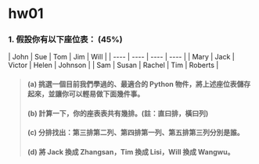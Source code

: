 # hw01
### 1. 假設你有以下座位表： (45%)
| John | Sue | Tom | Jim | Will |
| ---- | ---- | ---- | ---- | 
| Mary | Jack | Victor | Helen | Johnson |
| Sam | Susan | Rachel | Tim | Roberts |
>#### (a) 挑選一個目前我們學過的、最適合的 Python 物件，將上述座位表儲存起來，並讓你可以輕易做下面幾件事。
>#### (b) 計算一下，你的座表表共有幾排。(註：直曰排，橫曰列)
>#### (c) 分排找出：第三排第二列、第四排第一列、第五排第三列分別是誰。
>#### (d) 將 Jack 換成 Zhangsan，Tim 換成 Lisi，Will 換成 Wangwu。
